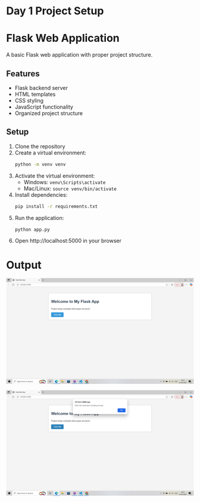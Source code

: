 # Day 1 Project Setup

# Flask Web Application

A basic Flask web application with proper project structure.

## Features

- Flask backend server
- HTML templates
- CSS styling
- JavaScript functionality
- Organized project structure

## Setup

1. Clone the repository
2. Create a virtual environment:
   ```bash
   python -m venv venv
   ```
3. Activate the virtual environment:
   - Windows: `venv\Scripts\activate`
   - Mac/Linux: `source venv/bin/activate`
4. Install dependencies:
   ```bash
   pip install -r requirements.txt
   ```
5. Run the application:
   ```bash
   python app.py
   ```
6. Open http://localhost:5000 in your browser

# Output
![](image.png)

![](image-1.png)



